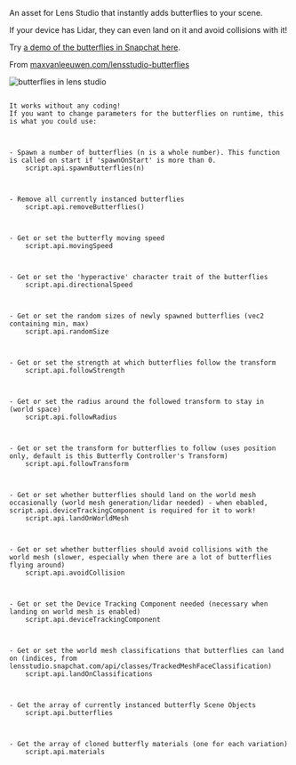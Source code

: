 An asset for Lens Studio that instantly adds butterflies to your scene.

If your device has Lidar, they can even land on it and avoid collisions with it!

Try [a demo of the butterflies in Snapchat here](https://lens.snapchat.com/16b62e0418ea4e7594da451df1e9da61).

From [maxvanleeuwen.com/lensstudio-butterflies](https://maxvanleeuwen.com/lensstudio-butterflies)



![butterflies in lens studio](https://maxvanleeuwen.com/wp-content/uploads/Butterflies_thumb.gif)



<pre><code>
It works without any coding!
If you want to change parameters for the butterflies on runtime, this is what you could use:



- Spawn a number of butterflies (n is a whole number). This function is called on start if 'spawnOnStart' is more than 0.
	script.api.spawnButterflies(n)



- Remove all currently instanced butterflies
	script.api.removeButterflies()



- Get or set the butterfly moving speed
	script.api.movingSpeed



- Get or set the 'hyperactive' character trait of the butterflies
	script.api.directionalSpeed



- Get or set the random sizes of newly spawned butterflies (vec2 containing min, max)
	script.api.randomSize



- Get or set the strength at which butterflies follow the transform
	script.api.followStrength



- Get or set the radius around the followed transform to stay in (world space)
	script.api.followRadius



- Get or set the transform for butterflies to follow (uses position only, default is this Butterfly Controller's Transform)
	script.api.followTransform



- Get or set whether butterflies should land on the world mesh occasionally (world mesh generation/lidar needed) - when ebabled, script.api.deviceTrackingComponent is required for it to work!
	script.api.landOnWorldMesh



- Get or set whether butterflies should avoid collisions with the world mesh (slower, especially when there are a lot of butterflies flying around)
	script.api.avoidCollision



- Get or set the Device Tracking Component needed (necessary when landing on world mesh is enabled)
	script.api.deviceTrackingComponent



- Get or set the world mesh classifications that butterflies can land on (indices, from lensstudio.snapchat.com/api/classes/TrackedMeshFaceClassification)
	script.api.landOnClassifications



- Get the array of currently instanced butterfly Scene Objects
	script.api.butterflies



- Get the array of cloned butterfly materials (one for each variation)
	script.api.materials
